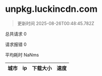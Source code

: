 
  # unpkg.luckincdn.com

  > 更新时间 2025-08-26T00:48:45.782Z
  
  总共请求 0

  请求报错 0

  平均耗时 NaNms

|城市|ip|下载大小|速度|
|-----|----------|---|---|

  